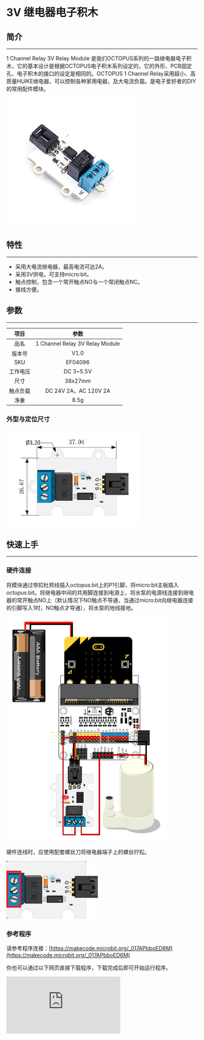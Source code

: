 # 3V 继电器电子积木

## 简介
---

1 Channel Relay 3V Relay Module 是我们OCTOPUS系列的一路继电器电子积木，它的基本设计是根据OCTOPUS电子积木系列设定的，它的外形、PCB固定孔、电子积木的接口的设定是相同的。OCTOPUS 1 Channel Relay采用超小、高质量HUIKE继电器，可以控制各种家用电器，及大电流负载。是电子爱好者的DIY的常用配件模块。



![](./images/04086_01.png)



## 特性
---
- 采用大电流继电器，最高电流可达2A。
- 采用3V供电，可支持micro:bit。
- 触点控制，包含一个常开触点NO与一个常闭触点NC。
- 接线方便。

## 参数
---

项目 | 参数
:-: | :-:
品名|1 Channel Relay 3V Relay Module
版本号|V1.0
SKU| EF04086
工作电压|DC 3~5.5V
尺寸|38x27mm
触点负载|DC 24V 2A，AC 120V 2A
净重|8.5g

### 外型与定位尺寸



![](./images/04086_02.png)




## 快速上手
---
### 硬件连接

将模块通过带扣杜邦线插入octopus:bit上的P1引脚，将micro:bit主板插入octopus:bit。将继电器中间的共用脚连接到电源上，将水泵的电源线连接到继电器的常开触点NO上（默认情况下NO触点不导通，当通过micro:bit向继电器连接的引脚写入1时，NO触点才导通），将水泵的地线接地。



![](./images/04086_03.png)


硬件连线时，应使用配套螺丝刀将继电器端子上的螺丝拧松。

![](./images/smart_home_kit_case_05_06.png)


### 参考程序

请参考程序连接：[https://makecode.microbit.org/_017APbboED6M](https://makecode.microbit.org/_017APbboED6M)

你也可以通过以下网页直接下载程序，下载完成后即可开始运行程序。

<div
    style={{
        position: 'relative',
        paddingBottom: '60%',
        overflow: 'hidden',
    }}
>
    <iframe
        src="https://makecode.microbit.org/_017APbboED6M"
        frameborder="0"
        sandbox="allow-popups allow-forms allow-scripts allow-same-origin"
        style={{
            position: 'absolute',
            width: '100%',
            height: '100%',
        }}
    />
</div>
---

### 结果
按下按钮A，写入1，NO（常开触点导通），水泵开始工作

按下按钮B，写入0，NC（常闭触点导通），水泵停止工作

常开触点吸合，常闭触点断开。


## Python 编程

### 步骤 1
下载压缩包并解压[Octopus_MicroPython-master](https://github.com/lionyhw/Octopus_MicroPython/archive/master.zip)
打开[Python editor](https://python.microbit.org/v/2.0)

![](./images/05001_07.png)

为了给3V继电器编程，我们需要添加relay.py。点击Load/Save，然后点击Show Files（1）下拉菜单，再点击Add file在本地找到下载并解压完成的Octopus_MicroPython-master文件夹，从中选择relay.py添加进来。

![](./images/05001_08.png)
![](./images/05001_09.png)
![](./images/04086_10.png)

### 步骤 2
### 参考程序
```
from microbit import *
from relay import *

l = RELAY(pin1)
while True:
    l.set_relay(1)
    sleep(1000)
    l.set_relay(0)
    sleep(1000)
```


### 结果
- 继电器每一秒切换一次状态。






## 常见问题
